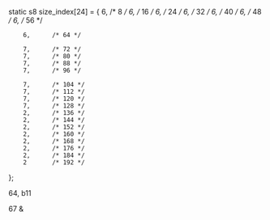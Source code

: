 static s8 size_index[24] = { 
        6,      /* 8 */
        6,      /* 16 */
        6,      /* 24 */
        6,      /* 32 */
        6,      /* 40 */
        6,      /* 48 */
        6,      /* 56 */

        6,      /* 64 */
        
        7,      /* 72 */
        7,      /* 80 */
        7,      /* 88 */
        7,      /* 96 */

        7,      /* 104 */
        7,      /* 112 */
        7,      /* 120 */
        7,      /* 128 */
        2,      /* 136 */
        2,      /* 144 */
        2,      /* 152 */
        2,      /* 160 */
        2,      /* 168 */
        2,      /* 176 */
        2,      /* 184 */
        2       /* 192 */
};


64, b11

67 &  
